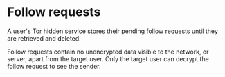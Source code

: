 # Follow requests

A user's Tor hidden service stores their pending follow requests until they are retrieved and deleted.

Follow requests contain no unencrypted data visible to the network, or server, apart from the target user. Only the target user can decrypt the follow request to see the sender. 
